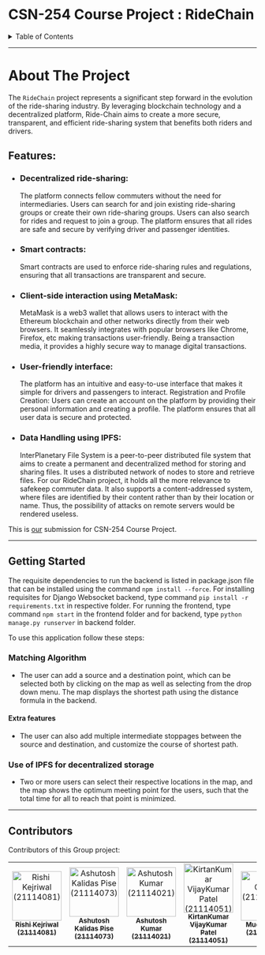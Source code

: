 <a name="readme-top"></a>

# CSN-254 Course Project : RideChain

<!-- TABLE OF CONTENTS -->
<details>
  <summary>Table of Contents</summary>
  <ol>
    <li>
      <a href="#about-the-project">About The Project</a>
    </li>
    <li>
      <a href="#getting-started">Getting Started</a>
      <ul>
        <li>
          <a href="#matching-algorithm">Matching Algorithm</a>
          <ul>
            <li><a href="#extra-features">Extra features</a></li>
          </ul>
        </li>
        <li>
        <a href="#use-of-ipfs-for-decentralized-storage">Use of IPFS for decentralized storage</a>
        </li>
      </ul>
    </li>
    <li><a href="#contributors">Contributors</a></li>
  </ol>
</details>

***

<!-- ABOUT THE PROJECT -->
# About The Project

 The `RideChain` project represents a significant step forward in the evolution of the ride-sharing industry. By leveraging blockchain technology and a decentralized platform, Ride-Chain aims to create a more secure, transparent, and efficient ride-sharing system that benefits both riders and drivers.

## Features:
* ### Decentralized ride-sharing:
    The platform connects fellow commuters without the need for intermediaries. Users can search for and join existing ride-sharing groups or create their own ride-sharing groups. Users can also search for rides and request to join a group. The platform ensures that all rides are safe and secure by verifying driver and passenger identities.

* ### Smart contracts:
    Smart contracts are used to enforce ride-sharing rules and regulations, ensuring that all transactions are transparent and secure.

* ### Client-side interaction using MetaMask:
    MetaMask is a web3 wallet that allows users to interact with the Ethereum blockchain and other networks directly from their web browsers. It seamlessly integrates with popular browsers like Chrome, Firefox, etc making transactions user-friendly. Being a transaction media, it provides a highly secure way to manage digital transactions.

* ### User-friendly interface: 

    The platform has an intuitive and easy-to-use interface that makes it simple for drivers and passengers to interact.
    Registration and Profile Creation: 
    Users can create an account on the platform by providing their personal information and creating a profile. The platform ensures that all user data is secure and protected.

* ### Data Handling using IPFS: 
    InterPlanetary File System is a peer-to-peer distributed file system that aims to create a permanent and decentralized method for storing and sharing files.
    It uses a distributed network of nodes to store and retrieve files. For our RideChain project, it holds all the more relevance to safekeep commuter data.
    It also supports a content-addressed system, where files are identified by their content rather than by their location or name. Thus, the possibility of attacks on remote servers would be rendered useless.



This is [our](#contributors) submission for CSN-254 Course Project.

---

<!-- GETTING STARTED -->
## Getting Started

The requisite dependencies to run the backend is listed in package.json file that can be installed using the command `npm install --force`.
For installing requisites for Django Websocket backend, type command `pip install -r requirements.txt` in respective folder.
For running the frontend, type command `npm start` in the frontend folder and for backend, type `python manage.py runserver` in backend folder.

To use this application follow these steps:

### Matching Algorithm

* The user can add a source and a destination point, which can be selected both by clicking on the map as well as selecting from the drop down menu. The map displays the shortest path using the distance formula in the backend.

#### Extra features
* The user can also add multiple intermediate stoppages between the source and destination, and customize the course of shortest path.

### Use of IPFS for decentralized storage
* Two or more users can select their respective locations in the map, and the map shows the optimum meeting point for the users, such that the total time for all to reach that point is minimized.

---
<!-- Contributors -->
## Contributors
Contributors of this Group project:

<table>
  <tbody>
    <tr>
      <td align="center"><a href="https://github.com/kej-r03"><img src="https://avatars.githubusercontent.com/u/99071926?v=4" width="100px;" alt="Rishi Kejriwal (21114081)"/><br /><sub><b>Rishi Kejriwal (21114081)</b></sub>
      </td>
      <td align="center"><a href="https://github.com/i-love-chess"><img src="https://avatars.githubusercontent.com/u/101268569?v=4" width="100px;" alt="Ashutosh Kalidas Pise (21114073)"/><br /><sub><b>Ashutosh Kalidas Pise (21114073)</b></sub>
      </td>
      <td align="center"><a href="https://github.com/ashutoshkr129"><img src="https://avatars.githubusercontent.com/u/96130203?s=400&u=6e5531de481c11a0ed6fa8e51960f7e0410c0441&v=4" width="100px;" alt="Ashutosh Kumar (21114021)"/><br /><sub><b>Ashutosh Kumar (21114021)</b></sub>
      </td>
      <td align="center"><a href="https://github.com/kirtan03"><img src="https://avatars.githubusercontent.com/u/95969313?v=4" width="100px;" alt="KirtanKumar VijayKumar Patel (21114051)"/><br /><sub><b>KirtanKumar VijayKumar Patel (21114051)</b></sub>
      </td>
      <td align="center"><a href="https://github.com/Magnesium12"><img src="https://avatars.githubusercontent.com/u/99383854?v=4" width="100px;" alt="Mudit Gupta (21114061)"/><br /><sub><b>Mudit Gupta (21114061)</b></sub>
      </td>
      <td align="center"><a href="https://github.com/DarthRevan07"><img src="https://avatars.githubusercontent.com/u/116935350?v=4" width="100px;" alt="Tanmay Bakshi (21122048)"/><br /><sub><b>Tanmay Bakshi (21122048)</b></sub>
      </td>
    </tr>
  </tbody>
  <tfoot>

  </tfoot>
</table>